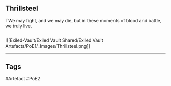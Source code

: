 ## Thrillsteel
TWe may fight, and we may die, but in these
moments of blood and battle, we truly live.
##
![[Exiled-Vault/Exiled Vault Shared/Exiled Vault Artefacts/PoE1/_Images/Thrillsteel.png]]

---
## Tags
#Artefact
#PoE2
